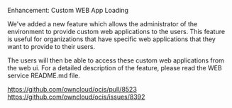 Enhancement: Custom WEB App Loading

We've added a new feature which allows the administrator of the environment to provide custom web applications to the
users. This feature is useful for organizations that have specific web applications that they want to provide to their
users.

The users will then be able to access these custom web applications from the web ui.
For a detailed description of the feature, please read the WEB service README.md file.

https://github.com/owncloud/ocis/pull/8523
https://github.com/owncloud/ocis/issues/8392
